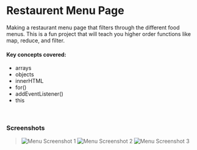 # Restaurent Menu Page 

Making a restaurant menu page that filters through the different food menus. This is a fun project that will teach you higher order functions like map, reduce, and filter.

#### Key concepts covered:
* arrays
* objects
* innerHTML
* for()
* addEventListener()
* this

<br>

### Screenshots
> ![Menu Screenshot 1](https://github.com/codewithsadee/our-menu/blob/master/assets/images/screenshot-1.png)
> ![Menu Screenshot 2](https://github.com/codewithsadee/our-menu/blob/master/assets/images/screenshot-2.png)
> ![Menu Screenshot 3](https://github.com/codewithsadee/our-menu/blob/master/assets/images/screenshot-3.png)
